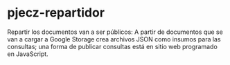 # pjecz-repartidor

Repartir los documentos van a ser públicos: A partir de documentos que se van a cargar a Google Storage crea archivos JSON como insumos para las consultas; una forma de publicar consultas está en sitio web programado en JavaScript.
